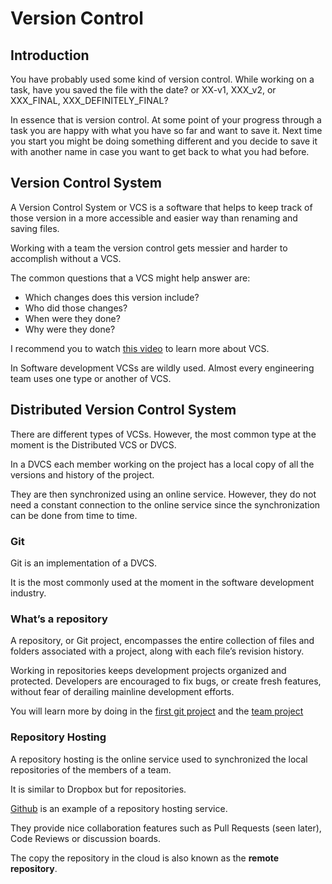# Version Control

## Introduction

You have probably used some kind of version control. While working on a task, have you saved the file with the date? or XX-v1, XXX_v2, or XXX_FINAL, XXX_DEFINITELY_FINAL?

In essence that is version control. At some point of your progress through a task you are happy with what you have so far and want to save it. Next time you start you might be doing something different and you decide to save it with another name in case you want to get back to what you had before.

## Version Control System

A Version Control System or VCS is a software that helps to keep track of those version in a more accessible and easier way than renaming and saving files.

Working with a team the version control gets messier and harder to accomplish without a VCS.

The common questions that a VCS might help answer are:

* Which changes does this version include?
* Who did those changes?
* When were they done?
* Why were they done?

I recommend you to watch [this video](https://git-scm.com/video/what-is-version-control) to learn more about VCS.

In Software development VCSs are wildly used. Almost every engineering team uses one type or another of VCS.

## Distributed Version Control System

There are different types of VCSs. However, the most common type at the moment is the Distributed VCS or DVCS.

In a DVCS each member working on the project has a local copy of all the versions and history of the project.

They are then synchronized using an online service. However, they do not need a constant connection to the online service since the synchronization can be done from time to time.

### Git

Git is an implementation of a DVCS.

It is the most commonly used at the moment in the software development industry.

### What’s a repository

A repository, or Git project, encompasses the entire collection of files and folders associated with a project, along with each file’s revision history.

Working in repositories keeps development projects organized and protected. Developers are encouraged to fix bugs, or create fresh features, without fear of derailing mainline development efforts.

You will learn more by doing in the [first git project](./git.md) and the [team project](./project.md)

### Repository Hosting

A repository hosting is the online service used to synchronized the local repositories of the members of a team.

It is similar to Dropbox but for repositories.

[Github](https://github.com) is an example of a repository hosting service.

They provide nice collaboration features such as Pull Requests (seen later), Code Reviews or discussion boards.

The copy the repository in the cloud is also known as the **remote repository**.

